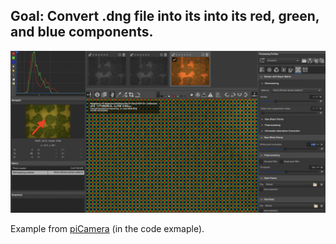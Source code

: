 ## Goal: Convert .dng file into its into its red, green, and blue components.

![alt text](example_bayer_pattern.png)

Example from [piCamera](https://picamera.readthedocs.io/en/release-1.13/recipes2.html#raw-bayer-data-captures) (in the code exmaple).
